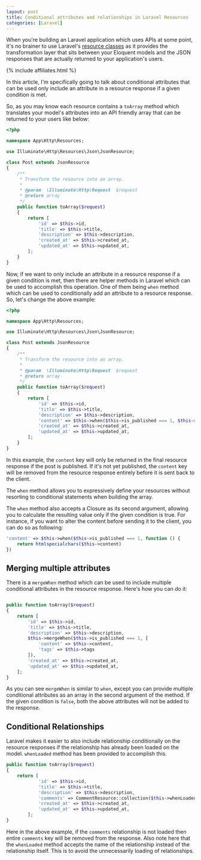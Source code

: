 ```yaml
---
layout: post
title: Conditional attributes and relationships in Laravel Resources
categories: [Laravel]
---
```


When you're building an Laravel application which uses APIs at some point, it's no brainer to use Laravel's [resource classes](https://laravel.com/docs/5.8/eloquent-resources) as it provides the transformation layer that sits between your Eloquent models and the JSON responses that are actually returned to your application's users. 

{% include affiliates.html %}

In this article, I'm specifically going to talk about conditional attributes that can be used only include an attribute in a resource response if a given condition is met. 

So, as you may know each resource contains a `toArray` method which translates your model's attributes into an API friendly array that can be returned to your users like below:

```php
<?php

namespace App\Http\Resources;

use Illuminate\Http\Resources\Json\JsonResource;

class Post extends JsonResource
{
    /**
     * Transform the resource into an array.
     *
     * @param  \Illuminate\Http\Request  $request
     * @return array
     */
    public function toArray($request)
    {
        return [
            'id' => $this->id,
            'title' => $this->title,
            'description' => $this->description,
            'created_at' => $this->created_at,
            'updated_at' => $this->updated_at,
        ];
    }
}
```

Now, if we want to only include an attribute in a resource response if a given condition is met, then there are helper methods in Laravel which can be used to accomplish this operation. One of them being `when` method which can be used to conditionally add an attribute to a resource response. So, let's change the above example:

```php
<?php

namespace App\Http\Resources;

use Illuminate\Http\Resources\Json\JsonResource;

class Post extends JsonResource
{
    /**
     * Transform the resource into an array.
     *
     * @param  \Illuminate\Http\Request  $request
     * @return array
     */
    public function toArray($request)
    {
        return [
            'id' => $this->id,
            'title' => $this->title,
            'description' => $this->description,
            'content' => $this->when($this->is_published === 1, $this->content),
            'created_at' => $this->created_at,
            'updated_at' => $this->updated_at,
        ];
    }
}
```

In this example, the `content` key will only be returned in the final resource response if the post is published. If it's not yet published, the `content` key will be removed from the resource response entirely before it is sent back to the client. 

The `when` method allows you to expressively define your resources without resorting to conditional statements when building the array.

The `when` method also accepts a Closure as its second argument, allowing you to calculate the resulting value only if the given condition is true. For instance, if you want to alter the content before sending it to the client, you can do so as following:

```php
'content' => $this->when($this->is_published === 1, function () {
    return htmlspecialchars($this->content)
})
```

## Merging multiple attributes

There is a `mergeWhen` method which can be used to include multiple conditional attributes in the resource response. Here's how you can do it:

```php

public function toArray($request)
{
    return [
        'id' => $this->id,
        'title' => $this->title,
        'description' => $this->description,
        $this->mergeWhen($this->is_published === 1, [
            'content' => $this->content,
            'tags' => $this->tags
        ]),
        'created_at' => $this->created_at,
        'updated_at' => $this->updated_at,
    ];
}
```

As you can see `mergeWhen` is similar to `when`, except you can provide multiple conditional attributes as an array in the second argument of the method. If the given condition is `false`, both the above attributes will not be added to the response.

## Conditional Relationships

Laravel makes it easier to also include relationship conditionally on the resource responses if the relationship has already been loaded on the model. `whenLoaded` method has been provided to accomplish this.

```php
public function toArray($request)
{
    return [
            'id' => $this->id,
            'title' => $this->title,
            'description' => $this->description,
            'comments' => CommentResource::collection($this->whenLoaded('comments')),
            'created_at' => $this->created_at,
            'updated_at' => $this->updated_at,
        ];
}
```

Here in the above example, if the `comments` relationship is not loaded then entire `comments` key will be removed from the response. Also note here that the `whenLoaded` method accepts the name of the relationship instead of the relationship itself. This is to avoid the unnecessarily loading of relationships.



